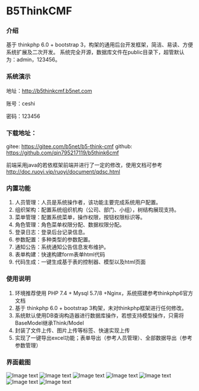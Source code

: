 B5ThinkCMF
=========

### 介绍
基于 thinkphp 6.0 + bootstrap 3，构架的通用后台开发框架，简洁、易读、方便系统扩展及二次开发。
系统完全开源，数据库文件在public目录下，超管默认为：admin，123456。

### 系统演示
地址：http://b5thinkcmf.b5net.com

账号：ceshi

密码：123456

### 下载地址：

gitee: https://gitee.com/b5net/b5-think-cmf
github: https://github.com/qin795217119/b5think6cmf

前端采用java的若依框架前端并进行了一定的修改，使用文档可参考 http://doc.ruoyi.vip/ruoyi/document/qdsc.html

### 内置功能

1. 人员管理：人员是系统操作者，该功能主要完成系统用户配置。
2. 组织架构：配置系统组织机构（公司、部门、小组），树结构展现支持。
3. 菜单管理：配置系统菜单，操作权限，按钮权限标识等。
4. 角色管理：角色菜单权限分配、数据权限分配。
5. 登录日志：登录后台记录信息。
6. 参数配置：多种类型的参数配置。
7. 通知公告：系统通知公告信息发布维护。
8. 表单构建：快速构建form表单html代码
9. 代码生成：一键生成基于表的控制器、模型以及html页面


### 使用说明

1. 环境推荐使用 PHP 7.4 + Mysql 5.7/8 +Nginx，系统搭建参考thinkphp6官方文档
2. 基于  thinkphp 6.0  + bootstrap 3构架，未对thinkphp框架进行任何修改。
3. 系统默认使用DB查询构造器进行数据库操作，若想支持模型操作，只需将BaseModel继承Think/Model
4. 封装了文件上传、图片上传等标签、快速实现上传
5. 实现了一键导出excel功能；表单导出（参考人员管理）、全部数据导出（参考参数管理）

### 界面截图
![Image text](https://gitee.com/b5net/img-folder/raw/master/user.png)
![Image text](https://gitee.com/b5net/img-folder/raw/master/menu.png)
![Image text](https://gitee.com/b5net/img-folder/raw/master/struct.png)
![Image text](https://gitee.com/b5net/img-folder/raw/master/config.png)
![Image text](https://gitee.com/b5net/img-folder/raw/master/role_menu.png)
![Image text](https://gitee.com/b5net/img-folder/raw/master/role_datascope.png)
![Image text](https://gitee.com/b5net/img-folder/raw/master/build.png)









